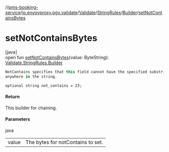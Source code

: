 //[pms-booking-service](../../../../../index.md)/[io.envoyproxy.pgv.validate](../../../index.md)/[Validate](../../index.md)/[StringRules](../index.md)/[Builder](index.md)/[setNotContainsBytes](set-not-contains-bytes.md)

# setNotContainsBytes

[java]\
open fun [setNotContainsBytes](set-not-contains-bytes.md)(value: ByteString): [Validate.StringRules.Builder](index.md)

```kotlin
NotContains specifies that this field cannot have the specified substring
anywhere in the string.

```
`optional string not_contains = 23;`

#### Return

This builder for chaining.

#### Parameters

java

| | |
|---|---|
| value | The bytes for notContains to set. |